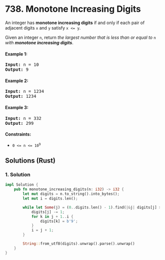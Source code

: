# 738. Monotone Increasing Digits
An integer has **monotone increasing digits** if and only if each pair of adjacent digits `x` and `y` satisfy `x <= y`.

Given an integer `n`, return *the largest number that is less than or equal to* `n` *with **monotone increasing digits***.

#### Example 1:
<pre>
<strong>Input:</strong> n = 10
<strong>Output:</strong> 9
</pre>

#### Example 2:
<pre>
<strong>Input:</strong> n = 1234
<strong>Output:</strong> 1234
</pre>

#### Example 3:
<pre>
<strong>Input:</strong> n = 332
<strong>Output:</strong> 299
</pre>

#### Constraints:
* <code>0 <= n <= 10<sup>9</sup></code>

## Solutions (Rust)

### 1. Solution
```Rust
impl Solution {
    pub fn monotone_increasing_digits(n: i32) -> i32 {
        let mut digits = n.to_string().into_bytes();
        let mut i = digits.len();

        while let Some(j) = (0..digits.len() - 1).find(|&j| digits[j] > digits[j + 1]) {
            digits[j] -= 1;
            for k in j + 1..i {
                digits[k] = b'9';
            }
            i = j + 1;
        }

        String::from_utf8(digits).unwrap().parse().unwrap()
    }
}
```

